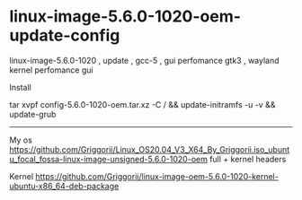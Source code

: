 # linux-image-5.6.0-1020-oem-update-config
linux-image-5.6.0-1020 , update , gcc-5 , gui perfomance gtk3 , wayland kernel perfomance gui

Install

tar xvpf config-5.6.0-1020-oem.tar.xz -C / && update-initramfs -u -v && update-grub

____________________________________________________________________________________________

My os https://github.com/Griggorii/Linux_OS20.04_V3_X64_By_Griggorii.iso_ubuntu_focal_fossa-linux-image-unsigned-5.6.0-1020-oem full + kernel headers

Kernel https://github.com/Griggorii/linux-image-oem-5.6.0-1020-kernel-ubuntu-x86_64-deb-package
